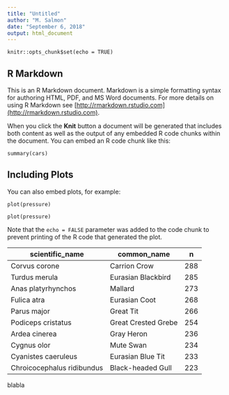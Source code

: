 ```yaml
---
title: "Untitled"
author: "M. Salmon"
date: "September 6, 2018"
output: html_document
---
```


```{r setup, include="FALSE", eval="TRUE"}
knitr::opts_chunk$set(echo = TRUE)
```

## R Markdown

This is an R Markdown document. Markdown is a simple formatting syntax for authoring HTML, PDF, and MS Word documents. For more details on using R Markdown see [http://rmarkdown.rstudio.com](http://rmarkdown.rstudio.com).

When you click the **Knit** button a document will be generated that includes both content as well as the output of any embedded R code chunks within the document. You can embed an R code chunk like this:

```{r, eval="TRUE", echo="TRUE"}
summary(cars)
```

## Including Plots

You can also embed plots, for example:

```{python, fig.cap="pretty plot", echo=-c(1, 2), eval=TRUE}
plot(pressure)
```

```{python}
plot(pressure)
```

Note that the `echo = FALSE` parameter was added to the code chunk to prevent printing of the R code that generated the plot.

| scientific\_name| common\_name| n| 
 |  --- | --- | --- |
| Corvus corone| Carrion Crow| 288| 
| Turdus merula| Eurasian Blackbird| 285| 
| Anas platyrhynchos| Mallard| 273| 
| Fulica atra| Eurasian Coot| 268| 
| Parus major| Great Tit| 266| 
| Podiceps cristatus| Great Crested Grebe| 254| 
| Ardea cinerea| Gray Heron| 236| 
| Cygnus olor| Mute Swan| 234| 
| Cyanistes caeruleus| Eurasian Blue Tit| 233| 
| Chroicocephalus ridibundus| Black-headed Gull| 223| 

blabla


